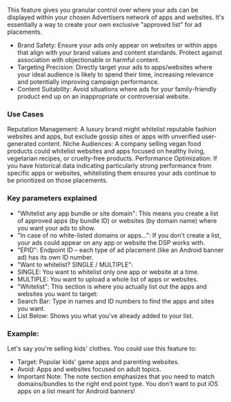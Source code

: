 This feature gives you granular control over where your ads can be displayed within your chosen Advertisers network of apps and websites. It's essentially a way to create your own exclusive "approved list" for ad placements.

* Brand Safety: Ensure your ads only appear on websites or within apps that align with your brand values and content standards. Protect against association with objectionable or harmful content.
* Targeting Precision: Directly target your ads to apps/websites where your ideal audience is likely to spend their time, increasing relevance and potentially improving campaign performance.
* Content Suitability: Avoid situations where ads for your family-friendly product end up on an inappropriate or controversial website.

### Use Cases

Reputation Management: A luxury brand might whitelist reputable fashion websites and apps, but exclude gossip sites or apps with unverified user-generated content.
Niche Audiences: A company selling vegan food products could whitelist websites and apps focused on healthy living, vegetarian recipes, or cruelty-free products.
Performance Optimization: If you have historical data indicating particularly strong performance from specific apps or websites, whitelisting them ensures your ads continue to be prioritized on those placements.

### Key parameters explained 

* "Whitelist any app bundle or site domain":  This means you create a list of approved apps (by bundle ID) or websites (by domain name) where you want your ads to show.
* "In case of no white-listed domains or apps...": If you don't create a list, your ads could appear on any app or website the DSP works with.
* "EPID":  Endpoint ID – each type of ad placement (like an Android banner ad) has its own ID number.
* "Want to whitelist? SINGLE / MULTIPLE":
* SINGLE: You want to whitelist only one app or website at a time.
* MULTIPLE: You want to upload a whole list of apps or websites.
* "Whitelist": This section is where you actually list out the apps and websites you want to target:
* Search Bar: Type in names and ID numbers to find the apps and sites you want.
* List Below: Shows you what you've already added to your list.

### Example:

Let's say you're selling kids' clothes.  You could use this feature to:
* Target: Popular kids' game apps and parenting websites.
* Avoid: Apps and websites focused on adult topics.
* Important Note: The note section emphasizes that you need to match domains/bundles to the right end point type. You don't want to put iOS apps on a list meant for Android banners!
